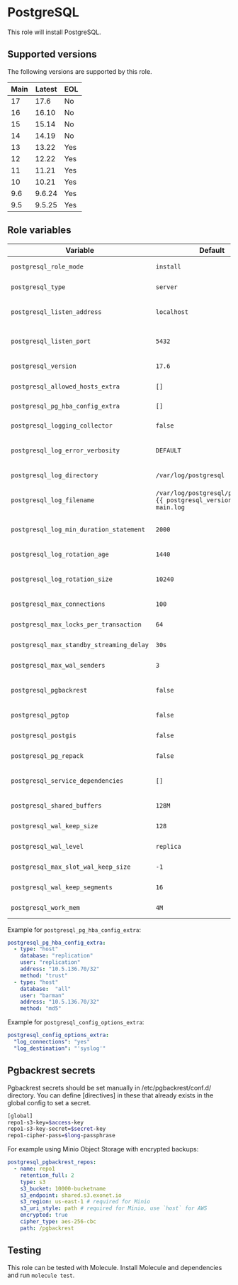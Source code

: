 PostgreSQL
==========

This role will install PostgreSQL.

Supported versions
------------------

The following versions are supported by this role.

| Main  | Latest | EOL |
| ----- | ------ | --- |
| 17    | 17.6   | No  |
| 16    | 16.10  | No  |
| 15    | 15.14  | No  |
| 14    | 14.19  | No  |
| 13    | 13.22  | Yes |
| 12    | 12.22  | Yes |
| 11    | 11.21  | Yes |
| 10    | 10.21  | Yes |
| 9.6   | 9.6.24 | Yes |
| 9.5   | 9.5.25 | Yes |

Role variables
--------------

| Variable                                 | Default                                                                 | Description                                                         |
|------------------------------------------|-------------------------------------------------------------------------|---------------------------------------------------------------------|
| `postgresql_role_mode`                   | `install`                                                               | Whether to run install, config or all tasks.                        |
| `postgresql_type`                        | `server`                                                                | The type of PostgreSQL to install (server or client).               |
| `postgresql_listen_address`              | `localhost`                                                             | Define which IP address PostgreSQL should listen on.                |
| `postgresql_listen_port`                 | `5432`                                                                  | Define which port PostgreSQL should listen on.                      |
| `postgresql_version`                     | `17.6`                                                                  | The version of PostgreSQL to install.                               |
| `postgresql_allowed_hosts_extra`         | `[]`                                                                    | Specify which extra IPs or IP ranges to add to `pg_hba`             |
| `postgresql_pg_hba_config_extra`         | `[]`                                                                    | Add extra custom config to `pg_hba`                                 |
| `postgresql_logging_collector`           | `false`                                                                 | Wether to enable the logging collector.                             |
| `postgresql_log_error_verbosity`         | `DEFAULT`                                                               | Configure error logging verbosity. Options: TERSE, DEFAULT, VERBOSE |
| `postgresql_log_directory`               | `/var/log/postgresql`                                                   | Specify the logging collector directory.                            |
| `postgresql_log_filename`                | `/var/log/postgresql/postgresql-{{ postgresql_version_main }}-main.log` | Specify the logging collector file format to be used.               |
| `postgresql_log_min_duration_statement`  | `2000`                                                                  | Set log_min_duration_statement in milliseconds.                     |
| `postgresql_log_rotation_age`            | `1440`                                                                  | Set log_rotation_age in minutes.                                    |
| `postgresql_log_rotation_size`           | `10240`                                                                 | Set log_rotation_size in kilobytes. Default is 10240KB.             |
| `postgresql_max_connections`             | `100`                                                                   | Set the amount of max connections.                                  |
| `postgresql_max_locks_per_transaction`   | `64`                                                                    | Configure the max locks per transaction.                            |
| `postgresql_max_standby_streaming_delay` | `30s`                                                                   | Configure the delay before canceling standby queries                |
| `postgresql_max_wal_senders`             | `3`                                                                     | Configure the max_wal_senders.                                      |
| `postgresql_pgbackrest`                  | `false`                                                                 | Whether to install and configure the pgBackRest utility.            |
| `postgresql_pgtop`                       | `false`                                                                 | Whether to install the pgtop utility                                |
| `postgresql_postgis`                     | `false`                                                                 | Whether to install and configure Postgis.                           |
| `postgresql_pg_repack`                   | `false`                                                                 | Whether to install the pg_repack plugin                             |
| `postgresql_service_dependencies`        | `[]`                                                                    | A list of other services to start before starting PostgreSQL.       |
| `postgresql_shared_buffers`              | `128M`                                                                  | Configure the shared buffer size.                                   |
| `postgresql_wal_keep_size`               | `128`                                                                   | Configure the wal_keep_size.                                        |
| `postgresql_wal_level`                   | `replica`                                                               | Configure the WAL level. (replica, minimal, logical)                |
| `postgresql_max_slot_wal_keep_size`      | `-1`                                                                    | Configure the replication slot wal_keep_size.                       |
| `postgresql_wal_keep_segments`           | `16`                                                                    | Configure the wal_keep_settings.                                    |
| `postgresql_work_mem`                    | `4M`                                                                    | Configure the work_mem size.                                        |

Example for `postgresql_pg_hba_config_extra`:
```yaml
postgresql_pg_hba_config_extra:
  - type: "host"
    database: "replication"
    user: "replication"
    address: "10.5.136.70/32"
    method: "trust"
  - type: "host"
    database:  "all"
    user: "barman"
    address: "10.5.136.70/32"
    method: "md5"
```

Example for `postgresql_config_options_extra`:
```yaml
postgresql_config_options_extra:
  "log_connections": "yes"
  "log_destination": "'syslog'"
```

Pgbackrest secrets
------------------
Pgbackrest secrets should be set manually in /etc/pgbackrest/conf.d/ directory.
You can define [directives] in these that already exists in the global config to set a secret.
```bash
[global]
repo1-s3-key=$access-key
repo1-s3-key-secret=$secret-key
repo1-cipher-pass=$long-passphrase
```



For example using Minio Object Storage with encrypted backups:

```yml
postgresql_pgbackrest_repos:
  - name: repo1
    retention_full: 2
    type: s3
    s3_bucket: 10000-bucketname
    s3_endpoint: shared.s3.exonet.io
    s3_region: us-east-1 # required for Minio
    s3_uri_style: path # required for Minio, use `host` for AWS
    encrypted: true
    cipher_type: aes-256-cbc
    path: /pgbackrest
```


Testing
-------

This role can be tested with Molecule. Install Molecule and dependencies and run `molecule test`.
